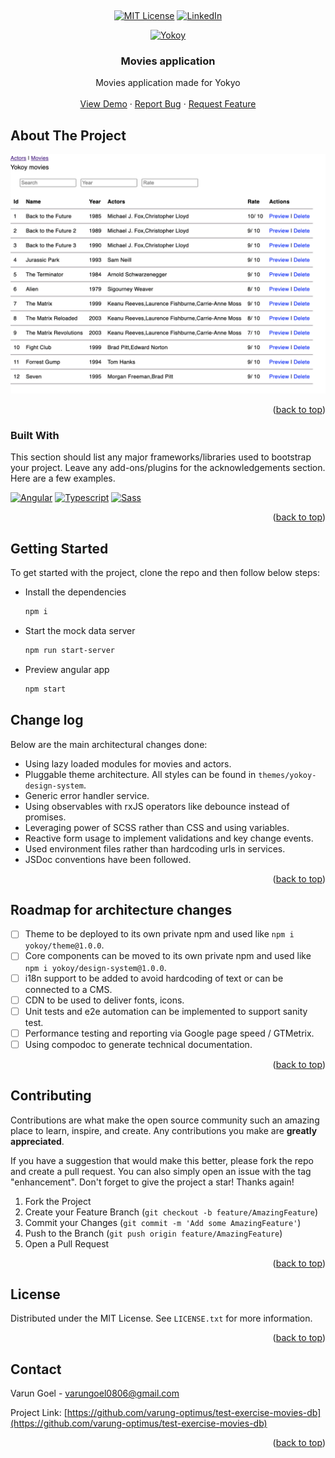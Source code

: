 <a name="readme-top"></a>

<!-- PROJECT LOGO -->

<br />
<div align="center">
  
  <!-- PROJECT SHIELDS -->
  [![MIT License][license-shield]][license-url]
  [![LinkedIn][linkedin-shield]][linkedin-url]

  [![Yokoy][Yokoy.io]][Yokoy-url]
  
  <h3 align="center">Movies application</h3>

  <p align="center">
    Movies application made for Yokyo
    <br />
    <br />
    <a href="https://varung-optimus.github.io/test-exercise-movies-db/movies">View Demo</a>
    ·
    <a href="https://github.com/varung-optimus/test-exercise-movies-db/issues/new?labels=bug&template=bug-report---.md">Report Bug</a>
    ·
    <a href="https://github.com/varung-optimus/test-exercise-movies-db/issues/new?labels=enhancement&template=feature-request---.md">Request Feature</a>
  </p>
</div>


<!-- ABOUT THE PROJECT -->
## About The Project

[![Yokyo Movie][product-screenshot]](https://varung-optimus.github.io/test-exercise-movies-db/movies)

<p align="right">(<a href="#readme-top">back to top</a>)</p>



### Built With

This section should list any major frameworks/libraries used to bootstrap your project. Leave any add-ons/plugins for the acknowledgements section. Here are a few examples.

[![Angular][Angular.io]][Angular-url]
[![Typescript][Typescript.org]][Angular-url]
[![Sass][Sass-lang]][Sass-url]


<p align="right">(<a href="#readme-top">back to top</a>)</p>



<!-- GETTING STARTED -->
## Getting Started

To get started with the project, clone the repo and then follow below steps:

* Install the dependencies
  ```sh
  npm i
  ```

* Start the mock data server
  ```sh
  npm run start-server
  ```

* Preview angular app
  ```sh
  npm start
  ```

<!-- CHANGELOG -->
## Change log

Below are the main architectural changes done:

* Using lazy loaded modules for movies and actors.
* Pluggable theme architecture. All styles can be found in `themes/yokoy-design-system`.
* Generic error handler service.
* Using observables with rxJS operators like debounce instead of promises.
* Leveraging power of SCSS rather than CSS and using variables.
* Reactive form usage to implement validations and key change events.
* Used environment files rather than hardcoding urls in services.
* JSDoc conventions have been followed.

<p align="right">(<a href="#readme-top">back to top</a>)</p>



<!-- ROADMAP -->
## Roadmap for architecture changes

- [ ] Theme to be deployed to its own private npm and used like `npm i yokoy/theme@1.0.0`.
- [ ] Core components can be moved to its own private npm and used like `npm i yokoy/design-system@1.0.0`.
- [ ] i18n support to be added to avoid hardcoding of text or can be connected to a CMS.
- [ ] CDN to be used to deliver fonts, icons.
- [ ] Unit tests and e2e automation can be implemented to support sanity test.
- [ ] Performance testing and reporting via Google page speed / GTMetrix.
- [ ] Using compodoc to generate technical documentation.

<p align="right">(<a href="#readme-top">back to top</a>)</p>



<!-- CONTRIBUTING -->
## Contributing

Contributions are what make the open source community such an amazing place to learn, inspire, and create. Any contributions you make are **greatly appreciated**.

If you have a suggestion that would make this better, please fork the repo and create a pull request. You can also simply open an issue with the tag "enhancement".
Don't forget to give the project a star! Thanks again!

1. Fork the Project
2. Create your Feature Branch (`git checkout -b feature/AmazingFeature`)
3. Commit your Changes (`git commit -m 'Add some AmazingFeature'`)
4. Push to the Branch (`git push origin feature/AmazingFeature`)
5. Open a Pull Request

<p align="right">(<a href="#readme-top">back to top</a>)</p>



<!-- LICENSE -->
## License

Distributed under the MIT License. See `LICENSE.txt` for more information.

<p align="right">(<a href="#readme-top">back to top</a>)</p>



<!-- CONTACT -->
## Contact

Varun Goel - varungoel0806@gmail.com

Project Link: [https://github.com/varung-optimus/test-exercise-movies-db](https://github.com/varung-optimus/test-exercise-movies-db)

<p align="right">(<a href="#readme-top">back to top</a>)</p>


<!-- MARKDOWN LINKS & IMAGES -->
<!-- https://www.markdownguide.org/basic-syntax/#reference-style-links -->
[issues-url]: https://github.com/varung-optimus/test-exercise-movies-db//issues
[license-shield]: https://img.shields.io/github/license/othneildrew/Best-README-Template.svg?style=for-the-badge
[license-url]: https://github.com/varung-optimus/test-exercise-movies-db/blob/develop/LICENSE.txt
[linkedin-shield]: https://img.shields.io/badge/-LinkedIn-black.svg?style=for-the-badge&logo=linkedin&colorB=555
[linkedin-url]: https://www.linkedin.com/in/varungoel0806/
[product-screenshot]: src/assets/images/screenshot.png
[Angular.io]: https://img.shields.io/badge/Angular-DD0031?style=for-the-badge&logo=angular&logoColor=white
[Angular-url]: https://v16.angular.io/docs
[Typescript.org]: https://img.shields.io/badge/TypeScript-007ACC?style=for-the-badge&logo=typescript&logoColor=white
[Yokoy.io]: https://public.onesto.de/wp-content/uploads/2023/07/yokoy.png
[Yokoy-url]: https://yokoy.io/
[Typescript-url]: https://www.typescriptlang.org/
[Sass-lang]: https://img.shields.io/badge/Sass-CC6699?style=for-the-badge&logo=sass&logoColor=white
[Sass-url]: https://sass-lang.com/

